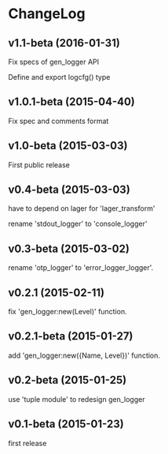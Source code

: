 
ChangeLog
==================

v1.1-beta (2016-01-31)
------------------------

Fix specs of gen_logger API

Define and export logcfg() type


v1.0.1-beta (2015-04-40)
------------------------

Fix spec and comments format


v1.0-beta (2015-03-03)
------------------------

First public release


v0.4-beta (2015-03-03)
------------------------

have to depend on lager for 'lager_transform'

rename 'stdout_logger' to 'console_logger'


v0.3-beta (2015-03-02)
------------------------

rename 'otp_logger' to 'error_logger_logger'.


v0.2.1 (2015-02-11)
------------------------

fix 'gen_logger:new(Level)' function.


v0.2.1-beta (2015-01-27)
------------------------

add 'gen_logger:new({Name, Level})' function.


v0.2-beta (2015-01-25)
------------------------

use 'tuple module' to redesign gen_logger


v0.1-beta (2015-01-23)
------------------------

first release

